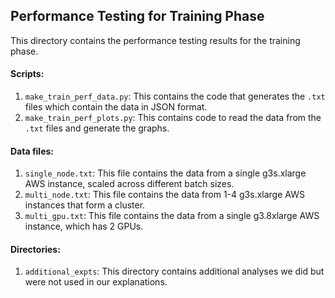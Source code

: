## Performance Testing for Training Phase

This directory contains the performance testing results for the training phase.

#### Scripts:

1. `make_train_perf_data.py`: This contains the code that generates the `.txt` files which contain the data in JSON format.
2. `make_train_perf_plots.py`: This contains code to read the data from the `.txt` files and generate the graphs.

#### Data files:
1. `single_node.txt`: This file contains the data from a single g3s.xlarge AWS instance, scaled across different batch sizes.
2. `multi_node.txt`: This file contains the data from 1-4 g3s.xlarge AWS instances that form a cluster.
3. `multi_gpu.txt`: This file contains the data from a single g3.8xlarge AWS instance, which has 2 GPUs.

#### Directories:
1. `additional_expts`: This directory contains additional analyses we did but were not used in our explanations.
